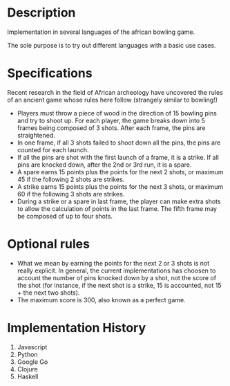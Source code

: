 Description
===========

Implementation in several languages of the african bowling game.

The sole purpose is to try out different languages with a basic use cases.


Specifications
==============

Recent research in the field of African archeology have uncovered the rules of an ancient game whose
rules here follow (strangely similar to bowling!)

* Players must throw a piece of wood in the direction of 15 bowling pins and try to shoot up. For
each player, the game breaks down into 5 frames being composed of 3 shots. After each
frame, the pins are straightened.
* In one frame, if all 3 shots failed to shoot down all the pins, the pins are counted for each
launch.
* If all the pins are shot with the first launch of a frame, it is a strike. If all pins are knocked down,
after the 2nd or 3rd run, it is a spare.
* A spare earns 15 points plus the points for the next 2 shots, or maximum 45 if the following 2
shots are strikes.
* A strike earns 15 points plus the points for the next 3 shots, or maximum 60 if the following 3
shots are strikes.
* During a strike or a spare in last frame, the player can make extra shots to allow the calculation
of points in the last frame. The fifth frame may be composed of up to four shots.

Optional rules
==============

* What we mean by earning the points for the next 2 or 3 shots is not really explicit.
  In general, the current implementations has choosen to account the number of pins knocked down by a shot,
  not the score of the shot (for instance, if the next shot is a strike, 15 is accounted, not 15 + the next
  two shots).
* The maximum score is 300, also known as a perfect game.


Implementation History
======================

1. Javascript
2. Python
3. Google Go
4. Clojure
5. Haskell
